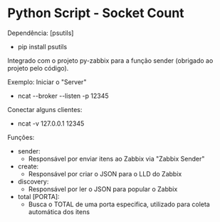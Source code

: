 # Python Script - Socket Count

Dependência: [psutils]
 - pip install psutils
 
Integrado com o projeto py-zabbix para a função sender (obrigado ao projeto pelo código).

Exemplo:
Iniciar o "Server"
  - ncat --broker --listen -p 12345

Conectar alguns clientes:
  - ncat -v 127.0.0.1 12345
  
  
Funções:

* sender:
  - Responsável por enviar itens ao Zabbix via "Zabbix Sender"
* create:
  - Responsável por criar o JSON para o LLD do Zabbix
* discovery:
  - Responsável por ler o JSON para popular o Zabbix
* total [PORTA]:
  - Busca o TOTAL de uma porta especifica, utilizado para coleta automática dos itens
  
 

